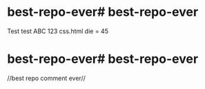 # best-repo-ever# best-repo-ever
Test test ABC 123
css.html die = 45
# best-repo-ever# best-repo-ever
//best repo comment ever//